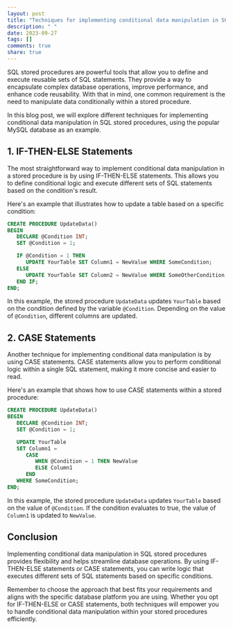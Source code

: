 ```yaml
---
layout: post
title: "Techniques for implementing conditional data manipulation in SQL stored procedures"
description: " "
date: 2023-09-27
tags: []
comments: true
share: true
---
```


SQL stored procedures are powerful tools that allow you to define and execute reusable sets of SQL statements. They provide a way to encapsulate complex database operations, improve performance, and enhance code reusability. With that in mind, one common requirement is the need to manipulate data conditionally within a stored procedure.

In this blog post, we will explore different techniques for implementing conditional data manipulation in SQL stored procedures, using the popular MySQL database as an example.

## 1. IF-THEN-ELSE Statements

The most straightforward way to implement conditional data manipulation in a stored procedure is by using IF-THEN-ELSE statements. This allows you to define conditional logic and execute different sets of SQL statements based on the condition's result.

Here's an example that illustrates how to update a table based on a specific condition:

```sql
CREATE PROCEDURE UpdateData()
BEGIN
   DECLARE @Condition INT;
   SET @Condition = 1;

   IF @Condition = 1 THEN
      UPDATE YourTable SET Column1 = NewValue WHERE SomeCondition;
   ELSE
      UPDATE YourTable SET Column2 = NewValue WHERE SomeOtherCondition;
   END IF;
END;
```

In this example, the stored procedure `UpdateData` updates `YourTable` based on the condition defined by the variable `@Condition`. Depending on the value of `@Condition`, different columns are updated.

## 2. CASE Statements

Another technique for implementing conditional data manipulation is by using CASE statements. CASE statements allow you to perform conditional logic within a single SQL statement, making it more concise and easier to read.

Here's an example that shows how to use CASE statements within a stored procedure:

```sql
CREATE PROCEDURE UpdateData()
BEGIN
   DECLARE @Condition INT;
   SET @Condition = 1;

   UPDATE YourTable 
   SET Column1 = 
      CASE 
         WHEN @Condition = 1 THEN NewValue
         ELSE Column1
      END
   WHERE SomeCondition;
END;
```

In this example, the stored procedure `UpdateData` updates `YourTable` based on the value of `@Condition`. If the condition evaluates to true, the value of `Column1` is updated to `NewValue`.

## Conclusion

Implementing conditional data manipulation in SQL stored procedures provides flexibility and helps streamline database operations. By using IF-THEN-ELSE statements or CASE statements, you can write logic that executes different sets of SQL statements based on specific conditions.

Remember to choose the approach that best fits your requirements and aligns with the specific database platform you are using. Whether you opt for IF-THEN-ELSE or CASE statements, both techniques will empower you to handle conditional data manipulation within your stored procedures efficiently.